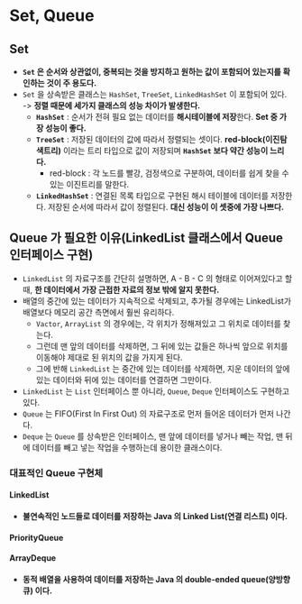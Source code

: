 # Set, Queue

## Set&#x20;

* **`Set` 은 순서와 상관없이, 중복되는 것을 방지하고 원하는 값이 포함되어 있는지를 확인하는 것이 주 용도다.**
* `Set` 을 상속받은 클래스는 `HashSet`, `TreeSet`, `LinkedHashSet` 이 포함되어 있다.\
  \-> **정렬 때문에 세가지 클래스의 성능 차이가 발생한다.**
  * **`HashSet`** : 순서가 전혀 필요 없는 데이터를 **해시테이블에 저장**한다. **Set 중 가장 성능이 좋다.**
  * **`TreeSet`** : 저장된 데이터의 값에 따라서 정렬되는 셋이다. **red-block(이진탐색트리)** 이라는 트리 타입으로 값이 저장되며 **`HashSet` 보다 약간 성능이 느리다.**
    * red-block : 각 노드를 빨강, 검정색으로 구분하여, 데이터를 쉽게 찾을 수 있는 이진트리를 말한다.
  * **`LinkedHashSet`** : 연결된 목록 타입으로 구현된 해시 테이블에 데이터를 저장한다. 저장된 순서에 따라서 값이 정렬된다. **대신 성능이 이 셋중에 가장 나쁘다.**

## Queue 가 필요한 이유(LinkedList 클래스에서 Queue 인터페이스 구현)

* `LinkedList` 의 자료구조를 간단히 설명하면, A - B - C 의 형태로 이어져있다고 할 때, **한 데이터에서 가장 근접한 자료의 정보 밖에 알지 못한다.**
* 배열의 중간에 있는 데이터가 지속적으로 삭제되고, 추가될 경우에는 LinkedList가 배열보다 메모리 공간 측면에서 훨씬 유리하다.
  * `Vactor`, `ArrayList` 의 경우에는, 각 위치가 정해져있고 그 위치로 데이터를 찾는다.&#x20;
  * 그런데 맨 앞의 데이터를 삭제하면, 그 뒤에 있는 값들은 하나씩 앞으로 위치를 이동해야 제대로 된 위치의 값을 가지게 된다.
  * 그에 반해 `LinkedList` 는 중간에 있는 데이터를 삭제하면, 지운 데이터의 앞에 있는 데이터와 뒤에 있는 데이터를 연결하면 그만이다.
* `LinkedList` 는 `List` 인터페이스 뿐 아니라, `Queue`, `Deque` 인터페이스도 구현하고 있다.
* `Queue` 는 FIFO(First In First Out) 의 자료구조로 먼저 들어온 데이터가 먼저 나간다.
* `Deque` 는 `Queue` 를 상속받은 인터페이스, 맨 앞에 데이터를 넣거나 빼는 작업, 맨 뒤에 데이터를 빼고 넣는 작업을 수행하는데 용이한 클래스이다.

### 대표적인 Queue 구현체

#### LinkedList

* **불연속적인 노드들로 데이터를 저장하는 Java 의 Linked List(연결 리스트) 이다.**&#x20;

#### PriorityQueue

#### ArrayDeque

* **동적 배열을 사용하여 데이터를 저장하는 Java 의 double-ended queue(양방향 큐) 이다.**&#x20;

